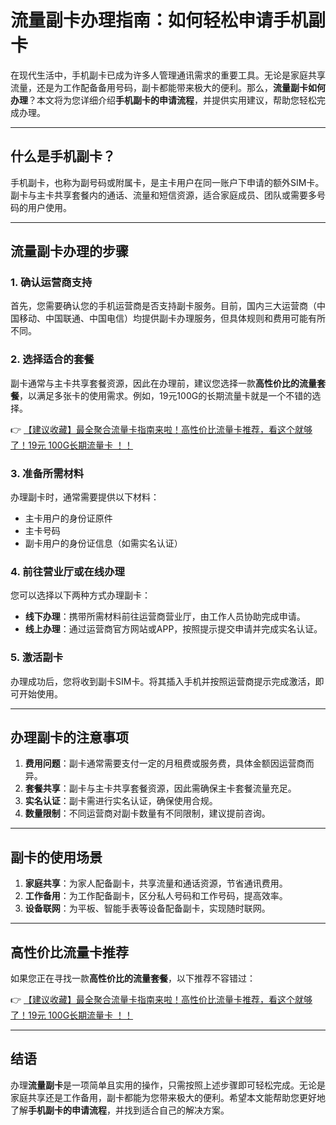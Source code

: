 # 流量副卡办理指南：如何轻松申请手机副卡

在现代生活中，手机副卡已成为许多人管理通讯需求的重要工具。无论是家庭共享流量，还是为工作配备备用号码，副卡都能带来极大的便利。那么，**流量副卡如何办理**？本文将为您详细介绍**手机副卡的申请流程**，并提供实用建议，帮助您轻松完成办理。

---

## 什么是手机副卡？

手机副卡，也称为副号码或附属卡，是主卡用户在同一账户下申请的额外SIM卡。副卡与主卡共享套餐内的通话、流量和短信资源，适合家庭成员、团队或需要多号码的用户使用。

---

## 流量副卡办理的步骤

### 1. 确认运营商支持
首先，您需要确认您的手机运营商是否支持副卡服务。目前，国内三大运营商（中国移动、中国联通、中国电信）均提供副卡办理服务，但具体规则和费用可能有所不同。

### 2. 选择适合的套餐
副卡通常与主卡共享套餐资源，因此在办理前，建议您选择一款**高性价比的流量套餐**，以满足多张卡的使用需求。例如，19元100G的长期流量卡就是一个不错的选择。

👉 [【建议收藏】最全聚合流量卡指南来啦！高性价比流量卡推荐，看这个就够了！19元 100G长期流量卡 ！！](https://bit.ly/Liuliangka)

### 3. 准备所需材料
办理副卡时，通常需要提供以下材料：
- 主卡用户的身份证原件
- 主卡号码
- 副卡用户的身份证信息（如需实名认证）

### 4. 前往营业厅或在线办理
您可以选择以下两种方式办理副卡：
- **线下办理**：携带所需材料前往运营商营业厅，由工作人员协助完成申请。
- **线上办理**：通过运营商官方网站或APP，按照提示提交申请并完成实名认证。

### 5. 激活副卡
办理成功后，您将收到副卡SIM卡。将其插入手机并按照运营商提示完成激活，即可开始使用。

---

## 办理副卡的注意事项

1. **费用问题**：副卡通常需要支付一定的月租费或服务费，具体金额因运营商而异。
2. **套餐共享**：副卡与主卡共享套餐资源，因此需确保主卡套餐流量充足。
3. **实名认证**：副卡需进行实名认证，确保使用合规。
4. **数量限制**：不同运营商对副卡数量有不同限制，建议提前咨询。

---

## 副卡的使用场景

1. **家庭共享**：为家人配备副卡，共享流量和通话资源，节省通讯费用。
2. **工作备用**：为工作配备副卡，区分私人号码和工作号码，提高效率。
3. **设备联网**：为平板、智能手表等设备配备副卡，实现随时联网。

---

## 高性价比流量卡推荐

如果您正在寻找一款**高性价比的流量套餐**，以下推荐不容错过：

👉 [【建议收藏】最全聚合流量卡指南来啦！高性价比流量卡推荐，看这个就够了！19元 100G长期流量卡 ！！](https://bit.ly/Liuliangka)

---

## 结语

办理**流量副卡**是一项简单且实用的操作，只需按照上述步骤即可轻松完成。无论是家庭共享还是工作备用，副卡都能为您带来极大的便利。希望本文能帮助您更好地了解**手机副卡的申请流程**，并找到适合自己的解决方案。
